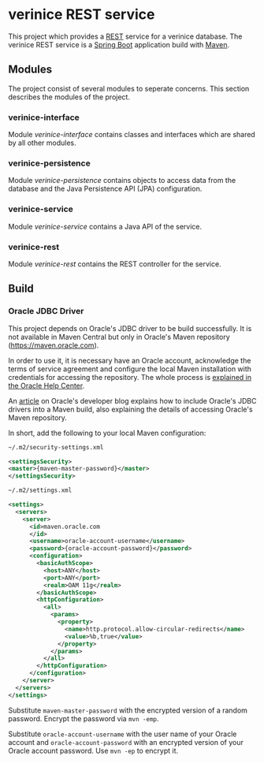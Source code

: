 # verinice REST service

This project which provides a
[REST](https://de.wikipedia.org/wiki/Representational_State_Transfer) service
for a verinice database. The verinice REST service is a [Spring
Boot](http://projects.spring.io/spring-boot/) application build with
[Maven](https://maven.apache.org/).



## Modules

The project consist of several modules to seperate concerns. This section
describes the modules of the project.

### verinice-interface

Module _verinice-interface_ contains classes and interfaces which are shared by all other
modules.

### verinice-persistence

Module _verinice-persistence_ contains objects to access data from the database and the
Java Persistence API (JPA) configuration.

### verinice-service

Module _verinice-service_ contains a Java API of the service.

### verinice-rest

Module _verinice-rest_ contains the REST controller for the service.


## Build

### Oracle JDBC Driver

This project depends on Oracle's JDBC driver to be build successfully. It is not
available in Maven Central but only in Oracle's Maven repository
(https://maven.oracle.com).

In order to use it, it is necessary have an Oracle account, acknowledge the
terms of service agreement and configure the local Maven installation with
credentials for accessing the repository. The whole process is [explained in the
Oracle Help
Center](http://docs.oracle.com/middleware/1213/core/MAVEN/config_maven_repo.htm).

An [article](https://blogs.oracle.com/dev2dev/entry/how_to_get_oracle_jdbc) on
Oracle's developer blog explains how to include Oracle's JDBC drivers into a
Maven build, also explaining the details of accessing Oracle's Maven repository.

In short, add the following to your local Maven configuration:

```xml
~/.m2/security-settings.xml

<settingsSecurity>
<master>{maven-master-password}</master>
</settingsSecurity>
```

```xml
~/.m2/settings.xml

<settings>
  <servers>
    <server>
      <id>maven.oracle.com
      </id>
      <username>oracle-account-username</username>
      <password>{oracle-account-password}</password>
      <configuration>
        <basicAuthScope>
          <host>ANY</host>
          <port>ANY</port>
          <realm>OAM 11g</realm>
        </basicAuthScope>
        <httpConfiguration>
          <all>
            <params>
              <property>
                <name>http.protocol.allow-circular-redirects</name>
                <value>%b,true</value>
              </property>
            </params>
          </all>
        </httpConfiguration>
      </configuration>
    </server>
  </servers>
</settings>
```

Substitute `maven-master-password` with the encrypted version of a random
password. Encrypt the password via `mvn -emp`.

Substitute `oracle-account-username` with the user name of your Oracle account
and `oracle-account-password` with an encrypted version of your Oracle account
password. Use `mvn -ep` to encrypt it.
